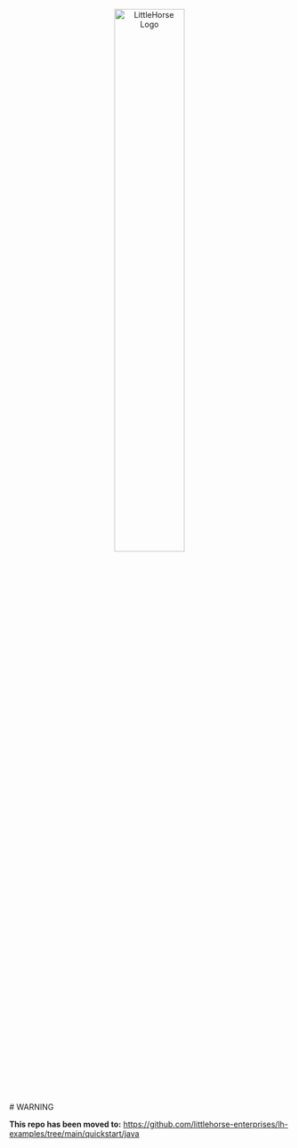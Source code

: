 <p align="center">
<img alt="LittleHorse Logo" src="https://littlehorse.io/img/logo-wordmark-white.png" width="50%">
</p>
# WARNING

**This repo has been moved to:** https://github.com/littlehorse-enterprises/lh-examples/tree/main/quickstart/java
